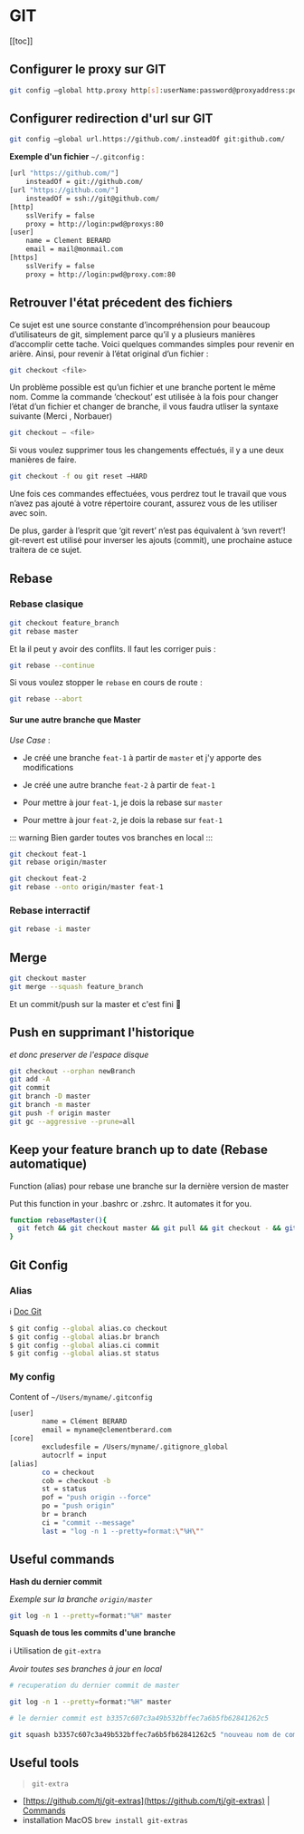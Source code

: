 # GIT

[[toc]]

## Configurer le proxy sur GIT

```bash
git config –global http.proxy http[s]:userName:password@proxyaddress:port
```

## Configurer redirection d'url sur GIT

```bash
git config –global url.https://github.com/.insteadOf git:github.com/
```

**Exemple d'un fichier** `~/.gitconfig` : 

```bash
[url "https://github.com/"]
    insteadOf = git://github.com/
[url "https://github.com/"]
    insteadOf = ssh://git@github.com/
[http]
    sslVerify = false
    proxy = http://login:pwd@proxys:80
[user]
    name = Clement BERARD
    email = mail@monmail.com
[https]
    sslVerify = false
    proxy = http://login:pwd@proxy.com:80
```

## Retrouver l'état précedent des fichiers

Ce sujet est une source constante d’incompréhension pour beaucoup d’utilisateurs de git, simplement parce qu’il y a plusieurs manières d’accomplir cette tache. Voici quelques commandes simples pour revenir en arière. Ainsi, pour revenir à l’état original d’un fichier :

```bash
git checkout <file>
```
Un problème possible est qu’un fichier et une branche portent le même nom. Comme la commande ‘checkout’ est utilisée à la fois pour changer l’état d’un fichier et changer de branche, il vous faudra utliser la syntaxe suivante (Merci , Norbauer)

```bash
git checkout – <file>
```

Si vous voulez supprimer tous les changements effectués, il y a une deux manières de faire.

```bash
git checkout -f ou git reset –HARD
```

Une fois ces commandes effectuées, vous perdrez tout le travail que vous n’avez pas ajouté à votre répertoire courant, assurez vous de les utiliser avec soin.

De plus, garder à l’esprit que ‘git revert’ n’est pas équivalent à ‘svn revert’! git-revert est utilisé pour inverser les ajouts (commit), une prochaine astuce traitera de ce sujet.

## Rebase

### Rebase clasique

```bash
git checkout feature_branch
git rebase master
```

Et la il peut y avoir des conflits. Il faut les corriger puis : 

```bash
git rebase --continue
```

Si vous voulez stopper le `rebase` en cours de route : 

```bash
git rebase --abort
```
#### Sur une autre branche que Master

*Use Case* : 

- Je créé une branche `feat-1` à partir de `master` et j'y apporte des modifications

- Je créé une autre branche `feat-2` à partir de `feat-1`

- Pour mettre à jour `feat-1`, je dois la rebase sur `master`

- Pour mettre à jour `feat-2`, je dois la rebase sur `feat-1`

::: warning
Bien garder toutes vos branches en local
:::

```bash
git checkout feat-1
git rebase origin/master

git checkout feat-2
git rebase --onto origin/master feat-1
```

### Rebase interractif

```bash
git rebase -i master
```



## Merge

```bash
git checkout master
git merge --squash feature_branch
```

Et un commit/push sur la master et c'est fini :tada:

## Push en supprimant l'historique

_et donc preserver de l'espace disque_

```bash
git checkout --orphan newBranch
git add -A
git commit
git branch -D master
git branch -m master
git push -f origin master
git gc --aggressive --prune=all
```

## Keep your feature branch up to date (Rebase automatique)

Function (alias) pour rebase une branche sur la dernière version de master

Put this function in your .bashrc or .zshrc. It automates it for you.

```bash
function rebaseMaster(){
  git fetch && git checkout master && git pull && git checkout - && git rebase master
}
```

## Git Config

### Alias

ℹ️ [Doc Git](https://git-scm.com/book/fr/v2/Les-bases-de-Git-Les-alias-Git)

```bash
$ git config --global alias.co checkout
$ git config --global alias.br branch
$ git config --global alias.ci commit
$ git config --global alias.st status
```

### My config

Content of `~/Users/myname/.gitconfig`

```bash
[user]
        name = Clément BERARD
        email = myname@clementberard.com
[core]
        excludesfile = /Users/myname/.gitignore_global
        autocrlf = input
[alias]
        co = checkout
        cob = checkout -b
        st = status
        pof = "push origin --force"
        po = "push origin"
        br = branch
        ci = "commit --message"
        last = "log -n 1 --pretty=format:\"%H\""
```

## Useful commands

__Hash du dernier commit__

*Exemple sur la branche `origin/master`*

```bash
git log -n 1 --pretty=format:"%H" master
```
__Squash de tous les commits d'une branche__

ℹ️ Utilisation de `git-extra`

*Avoir toutes ses branches à jour en local*

```bash
# recuperation du dernier commit de master

git log -n 1 --pretty=format:"%H" master

# le dernier commit est b3357c607c3a49b532bffec7a6b5fb62841262c5

git squash b3357c607c3a49b532bffec7a6b5fb62841262c5 "nouveau nom de commit"
```


## Useful tools

> `git-extra`

- [https://github.com/tj/git-extras](https://github.com/tj/git-extras) | [Commands](https://github.com/tj/git-extras/blob/master/Commands.md)
- installation MacOS `brew install git-extras`

